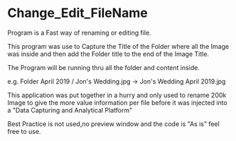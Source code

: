 # Change_Edit_FileName


Program is a Fast way of renaming or editing file.

This program was use to Capture the Title of the Folder where all the Image was inside and then add the Folder title to the end of the Image Title. 

The Program will be running thru all the folder and content inside. 

e.g. Folder April 2019 / Jon's Wedding.jpg
-> Jon's Wedding April 2019.jpg 

This application was put together in a hurry and only used to rename 200k Image to give the more value information per file before it was injected into a "Data Capturing and Analytical Platform"

Best Practice is not used,no preview window and the code is "As is" feel free to use.

